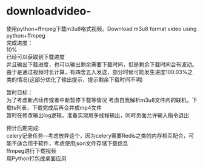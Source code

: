 # downloadvideo-
使用python+ffmpeg下载m3u8格式视频。Download m3u8 format video using python+ffmpeg  
完成进度：  
10%  
已经可以获取到下载进度  
并且输出下载进度，也可以输出剩余需要下载时间，但是剩余下载时间会有波动。  
由于是通过视频时长计算，有四舍五入发送，部分时候可能发生进度100.03%之类的情况(这部分优化了输出提示，提示剩余下载时间不明)  

暂时目标：  
为了考虑断点续传或者中断暂停下载等情况
考虑自我解析m3u8文件内的联机，下载ts列表，下载完成后再合并成mp4文件  
暂时在修改输出log逻辑，准备实现用多线程输出，同时页面允许输入指令退出  

预计后期完成:  
celery记录任务--考虑放弃这个，因为celery需要Redis之类的内存相互配合，可能不适合用于软件，考虑使用json文件存储下载信息    
ffmpeg进行下载视频  
用Python打包成桌面应用
